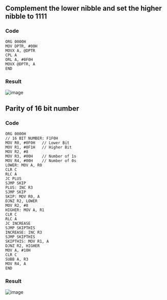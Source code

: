 ## Complement the lower nibble and set the higher nibble to 1111 
### Code
``` Assembly
ORG 0000H
MOV DPTR, #00H
MOVX A, @DPTR
CPL A
ORL A, #0F0H
MOVX @DPTR, A
END
```
### Result
![image](https://github.com/user-attachments/assets/b5e4e0ed-101a-465a-a332-871397e1c1c0)

## Parity of 16 bit number
### Code
``` Assembly
ORG 0000H 
// 16 BIT NUMBER: F1F0H
MOV R0, #0F0H	// Lower Bit
MOV R1, #0F1H	// Higher Bit
MOV R2, #8
MOV R3, #00H	// Number of 1s
MOV R4, #00H	// Number of 0s
LOWER: MOV A, R0
CLR C
RLC A
JC PLUS
SJMP SKIP
PLUS: INC R3
SJMP SKIP
SKIP: MOV R0, A
DJNZ R2, LOWER
MOV R2, #8
HIGHER: MOV A, R1
CLR C
RLC A
JC INCREASE
SJMP SKIPTHIS
INCREASE: INC R3
SJMP SKIPTHIS
SKIPTHIS: MOV R1, A
DJNZ R2, HIGHER
MOV A, #10H
CLR C
SUBB A, R3
MOV R4, A
END
```
### Result
![image](https://github.com/user-attachments/assets/7f0e88ce-ac51-4f48-a461-c68068ee01e3)

